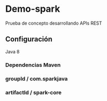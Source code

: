 # Demo-spark

Prueba de concepto desarrollando APIs REST

## Configuración

Java 8

### Dependencias Maven

### groupId   /  com.sparkjava

### artifactId   /  spark-core
